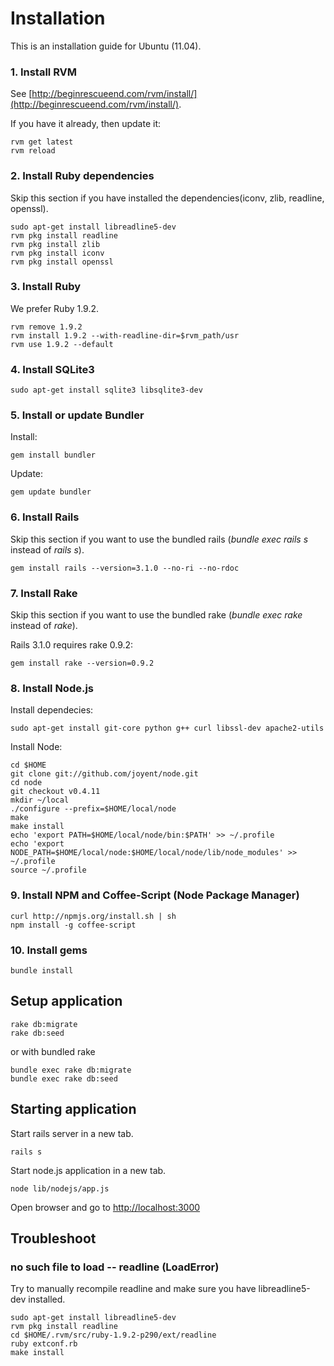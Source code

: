 # Installation

This is an installation guide for Ubuntu (11.04).

### 1. Install RVM

See [http://beginrescueend.com/rvm/install/](http://beginrescueend.com/rvm/install/).

If you have it already, then update it:

    rvm get latest
    rvm reload

### 2. Install Ruby dependencies

Skip this section if you have installed the dependencies(iconv, zlib, readline, openssl).

    sudo apt-get install libreadline5-dev
    rvm pkg install readline
    rvm pkg install zlib
    rvm pkg install iconv
    rvm pkg install openssl

### 3. Install Ruby

We prefer Ruby 1.9.2.

    rvm remove 1.9.2
    rvm install 1.9.2 --with-readline-dir=$rvm_path/usr
    rvm use 1.9.2 --default

### 4. Install SQLite3

    sudo apt-get install sqlite3 libsqlite3-dev

### 5. Install or update Bundler

Install:

    gem install bundler

Update:

    gem update bundler

### 6. Install Rails

Skip this section if you want to use the bundled rails (_bundle exec rails s_ instead of _rails s_).

    gem install rails --version=3.1.0 --no-ri --no-rdoc

### 7. Install Rake

Skip this section if you want to use the bundled rake (_bundle exec rake_ instead of _rake_).

Rails 3.1.0 requires rake 0.9.2:

    gem install rake --version=0.9.2

### 8. Install Node.js

Install dependecies:

    sudo apt-get install git-core python g++ curl libssl-dev apache2-utils

Install Node:

    cd $HOME
    git clone git://github.com/joyent/node.git
    cd node
    git checkout v0.4.11
    mkdir ~/local
    ./configure --prefix=$HOME/local/node
    make
    make install
    echo 'export PATH=$HOME/local/node/bin:$PATH' >> ~/.profile
    echo 'export NODE_PATH=$HOME/local/node:$HOME/local/node/lib/node_modules' >> ~/.profile
    source ~/.profile

### 9. Install NPM and Coffee-Script (Node Package Manager)

    curl http://npmjs.org/install.sh | sh
    npm install -g coffee-script

### 10. Install gems

    bundle install

## Setup application

    rake db:migrate
    rake db:seed

or with bundled rake

    bundle exec rake db:migrate
    bundle exec rake db:seed

## Starting application

Start rails server in a new tab.

    rails s

Start node.js application in a new tab.

    node lib/nodejs/app.js

Open browser and go to [http://localhost:3000](http://localhost:3000)

## Troubleshoot

### no such file to load -- readline (LoadError)

Try to manually recompile readline and make sure you have libreadline5-dev installed.

    sudo apt-get install libreadline5-dev
    rvm pkg install readline
    cd $HOME/.rvm/src/ruby-1.9.2-p290/ext/readline
    ruby extconf.rb
    make install
